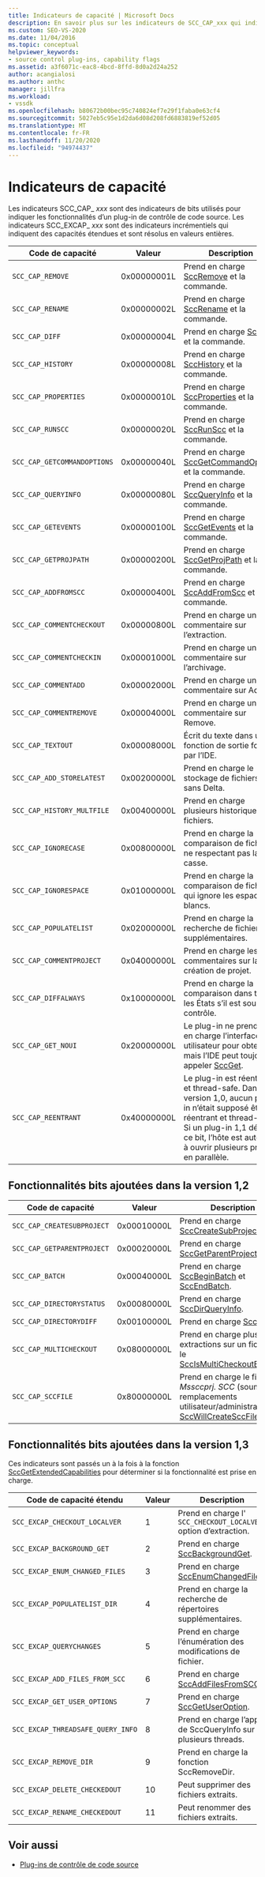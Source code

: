 ```yaml
---
title: Indicateurs de capacité | Microsoft Docs
description: En savoir plus sur les indicateurs de SCC_CAP_xxx qui indiquent les fonctionnalités d’un plug-in de contrôle de code source et les indicateurs SCC_EXCAP_xxx qui indiquent des fonctionnalités étendues.
ms.custom: SEO-VS-2020
ms.date: 11/04/2016
ms.topic: conceptual
helpviewer_keywords:
- source control plug-ins, capability flags
ms.assetid: a3f6071c-eac8-4bcd-8ffd-8d0a2d24a252
author: acangialosi
ms.author: anthc
manager: jillfra
ms.workload:
- vssdk
ms.openlocfilehash: b80672b00bec95c740824ef7e29f1faba0e63cf4
ms.sourcegitcommit: 5027eb5c95e1d2da6d08d208fd6883819ef52d05
ms.translationtype: MT
ms.contentlocale: fr-FR
ms.lasthandoff: 11/20/2020
ms.locfileid: "94974437"
---
```

# <a name="capability-flags"></a>Indicateurs de capacité
Les indicateurs SCC_CAP_ *xxx* sont des indicateurs de bits utilisés pour indiquer les fonctionnalités d’un plug-in de contrôle de code source. Les indicateurs SCC_EXCAP_ *xxx* sont des indicateurs incrémentiels qui indiquent des capacités étendues et sont résolus en valeurs entières.

|Code de capacité|Valeur|Description|
|---------------------|-----------|-----------------|
|`SCC_CAP_REMOVE`|0x00000001L|Prend en charge [SccRemove](../extensibility/sccremove-function.md) et la commande.|
|`SCC_CAP_RENAME`|0x00000002L|Prend en charge [SccRename](../extensibility/sccrename-function.md) et la commande.|
|`SCC_CAP_DIFF`|0x00000004L|Prend en charge [SccDiff](../extensibility/sccdiff-function.md) et la commande.|
|`SCC_CAP_HISTORY`|0x00000008L|Prend en charge [SccHistory](../extensibility/scchistory-function.md) et la commande.|
|`SCC_CAP_PROPERTIES`|0x00000010L|Prend en charge [SccProperties](../extensibility/sccproperties-function.md) et la commande.|
|`SCC_CAP_RUNSCC`|0x00000020L|Prend en charge [SccRunScc](../extensibility/sccrunscc-function.md) et la commande.|
|`SCC_CAP_GETCOMMANDOPTIONS`|0x00000040L|Prend en charge [SccGetCommandOptions](../extensibility/sccgetcommandoptions-function.md) et la commande.|
|`SCC_CAP_QUERYINFO`|0x00000080L|Prend en charge [SccQueryInfo](../extensibility/sccqueryinfo-function.md) et la commande.|
|`SCC_CAP_GETEVENTS`|0x00000100L|Prend en charge [SccGetEvents](../extensibility/sccgetevents-function.md) et la commande.|
|`SCC_CAP_GETPROJPATH`|0x00000200L|Prend en charge [SccGetProjPath](../extensibility/sccgetprojpath-function.md) et la commande.|
|`SCC_CAP_ADDFROMSCC`|0x00000400L|Prend en charge [SccAddFromScc](../extensibility/sccaddfromscc-function.md) et la commande.|
|`SCC_CAP_COMMENTCHECKOUT`|0x00000800L|Prend en charge un commentaire sur l’extraction.|
|`SCC_CAP_COMMENTCHECKIN`|0x00001000L|Prend en charge un commentaire sur l’archivage.|
|`SCC_CAP_COMMENTADD`|0x00002000L|Prend en charge un commentaire sur Add.|
|`SCC_CAP_COMMENTREMOVE`|0x00004000L|Prend en charge un commentaire sur Remove.|
|`SCC_CAP_TEXTOUT`|0x00008000L|Écrit du texte dans une fonction de sortie fournie par l’IDE.|
|`SCC_CAP_ADD_STORELATEST`|0x00200000L|Prend en charge le stockage de fichiers sans Delta.|
|`SCC_CAP_HISTORY_MULTFILE`|0x00400000L|Prend en charge plusieurs historiques de fichiers.|
|`SCC_CAP_IGNORECASE`|0x00800000L|Prend en charge la comparaison de fichiers ne respectant pas la casse.|
|`SCC_CAP_IGNORESPACE`|0x01000000L|Prend en charge la comparaison de fichiers qui ignore les espaces blancs.|
|`SCC_CAP_POPULATELIST`|0x02000000L|Prend en charge la recherche de fichiers supplémentaires.|
|`SCC_CAP_COMMENTPROJECT`|0x04000000L|Prend en charge les commentaires sur la création de projet.|
|`SCC_CAP_DIFFALWAYS`|0x10000000L|Prend en charge la comparaison dans tous les États s’il est sous contrôle.|
|`SCC_CAP_GET_NOUI`|0x20000000L|Le plug-in ne prend pas en charge l’interface utilisateur pour obtenir, mais l’IDE peut toujours appeler [SccGet](../extensibility/sccget-function.md).|
|`SCC_CAP_REENTRANT`|0x40000000L|Le plug-in est réentrant et thread-safe. Dans la version 1,0, aucun plug-in n’était supposé être réentrant et thread-safe. Si un plug-in 1,1 définit ce bit, l’hôte est autorisé à ouvrir plusieurs projets en parallèle.|

## <a name="capability-bits-added-in-version-12"></a>Fonctionnalités bits ajoutées dans la version 1,2

|Code de capacité|Valeur|Description|
|---------------------|-----------|-----------------|
|`SCC_CAP_CREATESUBPROJECT`|0x00010000L|Prend en charge [SccCreateSubProject](../extensibility/scccreatesubproject-function.md).|
|`SCC_CAP_GETPARENTPROJECT`|0x00020000L|Prend en charge [SccGetParentProjectPath](../extensibility/sccgetparentprojectpath-function.md).|
|`SCC_CAP_BATCH`|0x00040000L|Prend en charge [SccBeginBatch](../extensibility/sccbeginbatch-function.md) et [SccEndBatch](../extensibility/sccendbatch-function.md).|
|`SCC_CAP_DIRECTORYSTATUS`|0x00080000L|Prend en charge [SccDirQueryInfo](../extensibility/sccdirqueryinfo-function.md).|
|`SCC_CAP_DIRECTORYDIFF`|0x00100000L|Prend en charge [SccDirDiff](../extensibility/sccdirdiff-function.md).|
|`SCC_CAP_MULTICHECKOUT`|0x08000000L|Prend en charge plusieurs extractions sur un fichier et le [SccIsMultiCheckoutEnabled](../extensibility/sccismulticheckoutenabled-function.md).|
|`SCC_CAP_SCCFILE`|0x80000000L|Prend en charge le fichier *Mssccprj. SCC* (soumis aux remplacements utilisateur/administrateur) et [SccWillCreateSccFile](../extensibility/sccwillcreatesccfile-function.md).|

## <a name="capability-bits-added-in-version-13"></a>Fonctionnalités bits ajoutées dans la version 1,3
 Ces indicateurs sont passés un à la fois à la fonction [SccGetExtendedCapabilities](../extensibility/sccgetextendedcapabilities-function.md) pour déterminer si la fonctionnalité est prise en charge.

|Code de capacité étendu|Valeur|Description|
|------------------------------|-----------|-----------------|
|`SCC_EXCAP_CHECKOUT_LOCALVER`|1|Prend en charge l' `SCC_CHECKOUT_LOCALVER` option d’extraction.|
|`SCC_EXCAP_BACKGROUND_GET`|2|Prend en charge [SccBackgroundGet](../extensibility/sccbackgroundget-function.md).|
|`SCC_EXCAP_ENUM_CHANGED_FILES`|3|Prend en charge [SccEnumChangedFiles](../extensibility/sccenumchangedfiles-function.md).|
|`SCC_EXCAP_POPULATELIST_DIR`|4|Prend en charge la recherche de répertoires supplémentaires.|
|`SCC_EXCAP_QUERYCHANGES`|5|Prend en charge l’énumération des modifications de fichier.|
|`SCC_EXCAP_ADD_FILES_FROM_SCC`|6|Prend en charge [SccAddFilesFromSCC](../extensibility/sccaddfilesfromscc-function.md).|
|`SCC_EXCAP_GET_USER_OPTIONS`|7|Prend en charge [SccGetUserOption](../extensibility/sccgetuseroption-function.md).|
|`SCC_EXCAP_THREADSAFE_QUERY_INFO`|8|Prend en charge l’appel de SccQueryInfo sur plusieurs threads.|
|`SCC_EXCAP_REMOVE_DIR`|9|Prend en charge la fonction SccRemoveDir.|
|`SCC_EXCAP_DELETE_CHECKEDOUT`|10|Peut supprimer des fichiers extraits.|
|`SCC_EXCAP_RENAME_CHECKEDOUT`|11|Peut renommer des fichiers extraits.|

## <a name="see-also"></a>Voir aussi
- [Plug-ins de contrôle de code source](../extensibility/source-control-plug-ins.md)
